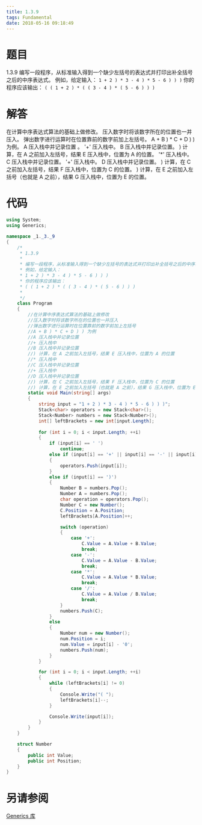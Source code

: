 ```yaml
---
title: 1.3.9
tags: Fundamental
date: 2018-05-16 09:18:49
---
```


# 题目

1.3.9
编写一段程序，从标准输入得到一个缺少左括号的表达式并打印出补全括号之后的中序表达式。 
例如，给定输入： 
`1 + 2 ) * 3 - 4 ) * 5 - 6 ) ) )` 
你的程序应该输出： 
`( ( 1 + 2 ) * ( ( 3 - 4 ) * ( 5 - 6 ) ) )`

# 解答

在计算中序表达式算法的基础上做修改。 
压入数字时将该数字所在的位置也一并压入。 
弹出数字进行运算时在位置靠前的数字前加上左括号。 
A + B ) * C + D ) ) 为例。 
A 压入栈中并记录位置 。
'+' 压入栈中。 
B 压入栈中并记录位置。
) 计算，在 A 之前加入左括号，结果 E 压入栈中，位置为 A 的位置。 
'*' 压入栈中。 
C 压入栈中并记录位置。 
'+' 压入栈中。 
D 压入栈中并记录位置。 
) 计算，在 C 之前加入左括号，结果 F 压入栈中，位置为 C 的位置。
) 计算，在 E 之前加入左括号（也就是 A 之前），结果 G 压入栈中，位置为 E 的位置。

# 代码

```csharp
using System;
using Generics;

namespace _1._3._9
{
    /*
     * 1.3.9
     * 
     * 编写一段程序，从标准输入得到一个缺少左括号的表达式并打印出补全括号之后的中序表达式。
     * 例如，给定输入：
     * 1 + 2 ) * 3 - 4 ) * 5 - 6 ) ) )
     * 你的程序应该输出：
     * ( ( 1 + 2 ) * ( ( 3 - 4 ) * ( 5 - 6 ) ) )
     * 
     */
    class Program
    {
        //在计算中序表达式算法的基础上做修改
        //压入数字时将该数字所在的位置也一并压入
        //弹出数字进行运算时在位置靠前的数字前加上左括号
        //A + B ) * C + D ) ) 为例
        //A 压入栈中并记录位置                                        
        //+ 压入栈中
        //B 压入栈中并记录位置                                             
        //) 计算，在 A 之前加入左括号，结果 E 压入栈中，位置为 A 的位置
        //* 压入栈中
        //C 压入栈中并记录位置
        //+ 压入栈中
        //D 压入栈中并记录位置
        //) 计算，在 C 之前加入左括号，结果 F 压入栈中，位置为 C 的位置
        //) 计算，在 E 之前加入左括号（也就是 A 之前），结果 G 压入栈中，位置为 E 的位置。
        static void Main(string[] args)
        {
            string input = "1 + 2 ) * 3 - 4 ) * 5 - 6 ) ) )";
            Stack<char> operators = new Stack<char>();
            Stack<Number> numbers = new Stack<Number>();
            int[] leftBrackets = new int[input.Length];
            
            for (int i = 0; i < input.Length; ++i)
            {
                if (input[i] == ' ')
                    continue;
                else if (input[i] == '+' || input[i] == '-' || input[i] == '*' || input[i] == '/')
                {
                    operators.Push(input[i]);
                }
                else if (input[i] == ')')
                {
                    Number B = numbers.Pop();
                    Number A = numbers.Pop();
                    char operation = operators.Pop();
                    Number C = new Number();
                    C.Position = A.Position;
                    leftBrackets[A.Position]++;

                    switch (operation)
                    {
                        case '+':
                            C.Value = A.Value + B.Value;
                            break;
                        case '-':
                            C.Value = A.Value - B.Value;
                            break;
                        case '*':
                            C.Value = A.Value * B.Value;
                            break;
                        case '/':
                            C.Value = A.Value / B.Value;
                            break;
                    }
                    numbers.Push(C);
                }
                else
                {
                    Number num = new Number();
                    num.Position = i;
                    num.Value = input[i] - '0';
                    numbers.Push(num);
                }
            }

            for (int i = 0; i < input.Length; ++i)
            {
                while (leftBrackets[i] != 0)
                {
                    Console.Write("( ");
                    leftBrackets[i]--;
                }

                Console.Write(input[i]);
            }
        }
    }

    struct Number
    {
        public int Value;
        public int Position;
    }
}
```

# 另请参阅

[Generics 库](https://alg4.ikesnowy.com/docs/api/Generics.html)